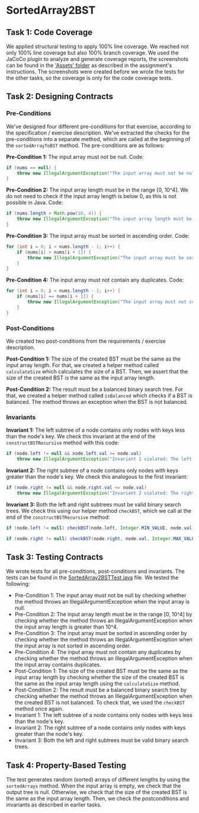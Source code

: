 # SortedArray2BST
## Task 1: Code Coverage
We applied structural testing to apply 100% line coverage.
We reached not only 100% line coverage but also 100% branch coverage.
We used the JaCoCo plugin to analyze and generate coverage reports, the screenshots can be found in the ['Assets' folder](./Assets) as described in the assignment's instructions.
The screenshots were created before we wrote the tests for the other tasks, so the coverage is only for the code coverage tests.

## Task 2: Designing Contracts
### Pre-Conditions
We've designed four different pre-conditions for that exercise, according to the specification / exercise description.
We've extracted the checks for the pre-conditions into a separate method, which are called at the beginning of the `sortedArrayToBST` method.
The pre-conditions are as follows:

**Pre-Condition 1:** The input array must not be null. Code:
```java
if (nums == null) {
    throw new IllegalArgumentException("The input array must not be null.");
}
```

**Pre-Condition 2:** The input array length must be in the range [0, 10^4]. 
We do not need to check if the input array length is below 0, as this is not possible in Java.
Code:
```java
if (nums.length > Math.pow(10, 4)) {
    throw new IllegalArgumentException("The input array length must be in the range [0, 10^4].");
}
```

**Pre-Condition 3:** The input array must be sorted in ascending order.
Code:
```java
for (int i = 0; i < nums.length - 1; i++) {
    if (nums[i] > nums[i + 1]) {
        throw new IllegalArgumentException("The input array must be sorted in ascending order.");
    }
}
```

**Pre-Condition 4:** The input array must not contain any duplicates.
Code:
```java
for (int i = 0; i < nums.length - 1; i++) {
    if (nums[i] == nums[i + 1]) {
        throw new IllegalArgumentException("The input array must not contain any duplicates.");
    }
}
```

### Post-Conditions
We created two post-conditions from the requirements / exercise description.

**Post-Condition 1:** The size of the created BST must be the same as the input array length.
For that, we created a helper method called `calculateSize` which calculates the size of a BST.
Then, we assert that the size of the created BST is the same as the input array length.

**Post-Condition 2:** The result must be a balanced binary search tree.
For that, we created a helper method called `isBalanced` which checks if a BST is balanced.
The method throws an exception when the BST is not balanced.

### Invariants
**Invariant 1:** The left subtree of a node contains only nodes with keys less than the node's key.
We check this invariant at the end of the `constructBSTRecursive` method with this code:
```java
if (node.left != null && node.left.val >= node.val)
    throw new IllegalArgumentException("Invariant 1 violated: The left subtree of a node contains only nodes with keys less than the node's key.");
```

**Invariant 2:** The right subtree of a node contains only nodes with keys greater than the node's key.
We check this analogous to the first invariant:
```java
if (node.right != null && node.right.val <= node.val)
    throw new IllegalArgumentException("Invariant 2 violated: The right subtree of a node contains only nodes with keys greater than the node's key.");
```

**Invariant 3:** Both the left and right subtrees must be valid binary search trees.
We check this using our helper method `checkBST`, which we call at the end of the `constructBSTRecursive` method:
```java
if (node.left != null) checkBST(node.left, Integer.MIN_VALUE, node.val);

if (node.right != null) checkBST(node.right, node.val, Integer.MAX_VALUE);
```

## Task 3: Testing Contracts
We wrote tests for all pre-conditions, post-conditions and invariants.
The tests can be found in the [SortedArray2BSTTest.java](./src/SortedArray2BSTTest.java) file.
We tested the following:
- Pre-Condition 1: The input array must not be null by checking whether the method throws an IllegalArgumentException when the input array is null.
- Pre-Condition 2: The input array length must be in the range [0, 10^4] by checking whether the method throws an IllegalArgumentException when the input array length is greater than 10^4.
- Pre-Condition 3: The input array must be sorted in ascending order by checking whether the method throws an IllegalArgumentException when the input array is not sorted in ascending order.
- Pre-Condition 4: The input array must not contain any duplicates by checking whether the method throws an IllegalArgumentException when the input array contains duplicates.
- Post-Condition 1: The size of the created BST must be the same as the input array length by checking whether the size of the created BST is the same as the input array length using the `calculateSize` method.
- Post-Condition 2: The result must be a balanced binary search tree by checking whether the method throws an IllegalArgumentException when the created BST is not balanced. To check that, we used the `checkBST` method once again.
- Invariant 1: The left subtree of a node contains only nodes with keys less than the node's key.
- Invariant 2: The right subtree of a node contains only nodes with keys greater than the node's key.
- Invariant 3: Both the left and right subtrees must be valid binary search trees.

## Task 4: Property-Based Testing
The test generates random (sorted) arrays of different lengths by using the `sortedArrays` method.
When the input array is empty, we check that the output tree is null.
Otherwise, we check that the size of the created BST is the same as the input array length.
Then, we check the postconditions and invariants as described in earlier tasks.